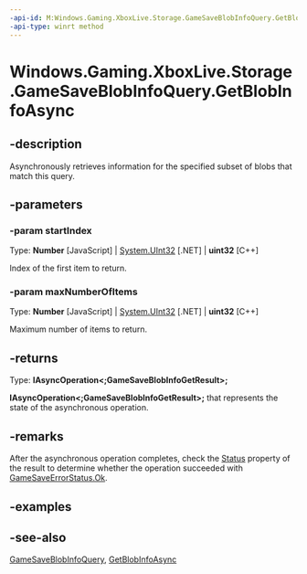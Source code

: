 ```yaml
---
-api-id: M:Windows.Gaming.XboxLive.Storage.GameSaveBlobInfoQuery.GetBlobInfoAsync(System.UInt32,System.UInt32)
-api-type: winrt method
---
```


<!-- Method syntax
public Windows.Foundation.IAsyncOperation<Windows.Gaming.XboxLive.Storage.GameSaveBlobInfoGetResult> GetBlobInfoAsync(System.UInt32 startIndex, System.UInt32 maxNumberOfItems)
-->

# Windows.Gaming.XboxLive.Storage.GameSaveBlobInfoQuery.GetBlobInfoAsync

## -description

Asynchronously retrieves information for the specified subset of blobs that match this query.

## -parameters
### -param startIndex

Type: **Number** \[JavaScript\] | [System.UInt32](https://docs.microsoft.com/dotnet/api/system.uint32?redirectedfrom=MSDN) \[.NET\] | **uint32** \[C++\]

Index of the first item to return.

### -param maxNumberOfItems

Type: **Number** \[JavaScript\] | [System.UInt32](https://docs.microsoft.com/dotnet/api/system.uint32?redirectedfrom=MSDN) \[.NET\] | **uint32** \[C++\]

Maximum number of items to return.

## -returns

Type: **IAsyncOperation\<;GameSaveBlobInfoGetResult>;**

**IAsyncOperation\<;GameSaveBlobInfoGetResult>;** that represents the state of the asynchronous operation.

## -remarks

After the asynchronous operation completes, check the [Status](gamesaveblobinfogetresult_status.md) property of the result to determine whether the operation succeeded with [GameSaveErrorStatus.Ok](gamesaveerrorstatus.md).

## -examples

## -see-also

[GameSaveBlobInfoQuery](gamesaveblobinfoquery.md),
[GetBlobInfoAsync](gamesaveblobinfoquery_getblobinfoasync_517889704.md)